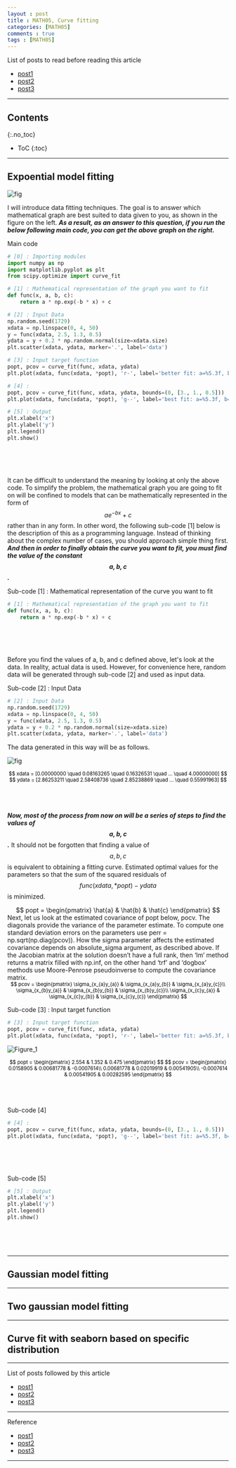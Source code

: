 ```yaml
---
layout : post
title : MATH05, Curve fitting
categories: [MATH05]
comments : true
tags : [MATH05]
---
```


List of posts to read before reading this article
- <a href='https://userdyk-github.github.io/'>post1</a>
- <a href='https://userdyk-github.github.io/'>post2</a>
- <a href='https://userdyk-github.github.io/'>post3</a>

---

## Contents
{:.no_toc}

* ToC
{:toc}

---

## **Expoential model fitting**

![fig](https://user-images.githubusercontent.com/52376448/63042334-b80aca00-bf04-11e9-8ca9-4c2923b720df.png)

I will introduce data fitting techniques. The goal is to answer which mathematical graph are best suited to data given to you, as shown in the figure on the left. ***As a result, as an answer to this question, if you run the below following main code, you can get the above graph on the right.*** 

<dl>
<dt class='frame1'>Main code</dt>
</dl>

```python
# [0] : Importing modules
import numpy as np
import matplotlib.pyplot as plt
from scipy.optimize import curve_fit

# [1] : Mathematical representation of the graph you want to fit
def func(x, a, b, c):
    return a * np.exp(-b * x) + c

# [2] : Input Data
np.random.seed(1729)
xdata = np.linspace(0, 4, 50)
y = func(xdata, 2.5, 1.3, 0.5)
ydata = y + 0.2 * np.random.normal(size=xdata.size)
plt.scatter(xdata, ydata, marker='.', label='data')

# [3] : Input target function
popt, pcov = curve_fit(func, xdata, ydata)
plt.plot(xdata, func(xdata, *popt), 'r-', label='better fit: a=%5.3f, b=%5.3f, c=%5.3f' % tuple(popt))

# [4] : 
popt, pcov = curve_fit(func, xdata, ydata, bounds=(0, [3., 1., 0.5]))
plt.plot(xdata, func(xdata, *popt), 'g--', label='best fit: a=%5.3f, b=%5.3f, c=%5.3f' % tuple(popt))

# [5] : Output
plt.xlabel('x')
plt.ylabel('y')
plt.legend()
plt.show()
```

<br><br><br>





It can be difficult to understand the meaning by looking at only the above code. To simplify the problem, the mathematical graph you are going to fit on will be confined to models that can be mathematically represented in the form of $$ a e^{-bx} + c $$ rather than in any form. In other word, the following sub-code [1] below is the description of this as a programming language. Instead of thinking about the complex number of cases, you should approach simple thing first. ***And then in order to finally obtain the curve you want to fit, you must find the value of the constant $$ a, b, c $$.***

<dl>
<dt class='frame2'>Sub-code [1] : Mathematical representation of the curve you want to fit</dt>
</dl>

```python
# [1] : Mathematical representation of the graph you want to fit
def func(x, a, b, c):
    return a * np.exp(-b * x) + c
```

<br><br><br>



Before you find the values of a, b, and c defined above, let's look at the data. In reality, actual data is used. However, for convenience here, random data will be generated through sub-code [2] and used as input data.



<dl>
<dt class='frame2'>Sub-code [2] : Input Data</dt>
</dl>

```python
# [2] : Input Data
np.random.seed(1729)
xdata = np.linspace(0, 4, 50)
y = func(xdata, 2.5, 1.3, 0.5)
ydata = y + 0.2 * np.random.normal(size=xdata.size)
plt.scatter(xdata, ydata, marker='.', label='data')
```
The data generated in this way will be as follows. <br>

![fig](https://user-images.githubusercontent.com/52376448/63051109-7c2d3000-bf17-11e9-84ae-612bb7646240.png)

<div style="color:black; font-size: 80%; text-align: center;">
$$ xdata = [0.00000000 \quad 0.08163265 \quad 0.16326531 \quad ... \quad 4.00000000] $$ 
$$ ydata = [2.86253211 \quad 2.58408736 \quad 2.85238869 \quad ... \quad 0.55991963] $$ 
</div>
<br><br><br>


***Now, most of the process from now on will be a series of steps to find the values of $$ a, b, c $$.*** It should not be forgotten that finding a value of $$ a,b,c $$ is equivalent to obtaining a fitting curve. Estimated optimal values for the parameters so that the sum of the squared residuals of $$ func(xdata, *popt) - ydata $$ is minimized. <br>
<div style="font-size: 100%; text-align: center;">$$ popt = \begin{pmatrix} \hat{a} & \hat{b} & \hat{c} \end{pmatrix} $$</div>
Next, let us look at the estimated covariance of popt below, pocv. The diagonals provide the variance of the parameter estimate. To compute one standard deviation errors on the parameters use perr = np.sqrt(np.diag(pcov)). How the sigma parameter affects the estimated covariance depends on absolute_sigma argument, as described above. If the Jacobian matrix at the solution doesn’t have a full rank, then ‘lm’ method returns a matrix filled with np.inf, on the other hand ‘trf’ and ‘dogbox’ methods use Moore-Penrose pseudoinverse to compute the covariance matrix. <br>
<div style="color:black; font-size: 80%; text-align: center;">
$$ pcov =
\begin{pmatrix}
\sigma_{x_{a}y_{a}} & \sigma_{x_{a}y_{b}} & \sigma_{x_{a}y_{c}}\\
\sigma_{x_{b}y_{a}} & \sigma_{x_{b}y_{b}} & \sigma_{x_{b}y_{c}}\\
\sigma_{x_{c}y_{a}} & \sigma_{x_{c}y_{b}} & \sigma_{x_{c}y_{c}}
\end{pmatrix} $$ <br>
</div>

<dl>
<dt class='frame2'>Sub-code [3] : Input target function</dt>
</dl>

```python
# [3] : Input target function
popt, pcov = curve_fit(func, xdata, ydata)
plt.plot(xdata, func(xdata, *popt), 'r-', label='better fit: a=%5.3f, b=%5.3f, c=%5.3f' % tuple(popt))

```

![Figure_1](https://user-images.githubusercontent.com/52376448/63059979-d46e2d00-bf2b-11e9-91e5-6d82858fb574.png)

<div style="color:black; font-size: 80%; text-align: center;">
$$ popt = \begin{pmatrix} 2.554 & 1.352 & 0.475 \end{pmatrix} $$
$$ pcov =
\begin{pmatrix}
0.0158905 & 0.00681778 & -0.0007614\\
0.00681778 & 0.02019919 & 0.00541905\\
-0.0007614 & 0.00541905 & 0.00282595
\end{pmatrix} $$ 
</div>
<br><br><br>





<dl>
<dt class='frame2'>Sub-code [4]</dt>
</dl>

```python
# [4] : 
popt, pcov = curve_fit(func, xdata, ydata, bounds=(0, [3., 1., 0.5]))
plt.plot(xdata, func(xdata, *popt), 'g--', label='best fit: a=%5.3f, b=%5.3f, c=%5.3f' % tuple(popt))
```

<br><br><br>

<dl>
<dt class='frame2'>Sub-code [5]</dt>
</dl>

```python
# [5] : Output
plt.xlabel('x')
plt.ylabel('y')
plt.legend()
plt.show()
```

<br><br><br>

 


---

## **Gaussian model fitting**

---

## **Two gaussian model fitting**


---

## **Curve fit with seaborn based on specific distribution**

---

List of posts followed by this article
- [post1](https://userdyk-github.github.io/)
- <a href='https://userdyk-github.github.io/'>post2</a>
- <a href='https://userdyk-github.github.io/'>post3</a>

---

Reference
- [post1](https://userdyk-github.github.io/)
- <a href='https://userdyk-github.github.io/'>post2</a>
- <a href='https://userdyk-github.github.io/'>post3</a>

---
